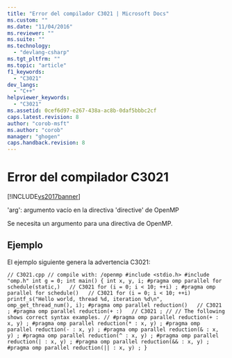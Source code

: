 ```yaml
---
title: "Error del compilador C3021 | Microsoft Docs"
ms.custom: ""
ms.date: "11/04/2016"
ms.reviewer: ""
ms.suite: ""
ms.technology: 
  - "devlang-csharp"
ms.tgt_pltfrm: ""
ms.topic: "article"
f1_keywords: 
  - "C3021"
dev_langs: 
  - "C++"
helpviewer_keywords: 
  - "C3021"
ms.assetid: 0cef6d97-e267-438a-ac8b-0daf5bbbc2cf
caps.latest.revision: 8
author: "corob-msft"
ms.author: "corob"
manager: "ghogen"
caps.handback.revision: 8
---
```

# Error del compilador C3021
[!INCLUDE[vs2017banner](../../assembler/inline/includes/vs2017banner.md)]

'arg': argumento vacío en la directiva 'directive' de OpenMP  
  
 Se necesita un argumento para una directiva de OpenMP.  
  
## Ejemplo  
 El ejemplo siguiente genera la advertencia C3021:  
  
```  
// C3021.cpp // compile with: /openmp #include <stdio.h> #include "omp.h" int g = 0; int main() { int x, y, i; #pragma omp parallel for schedule(static,)   // C3021 for (i = 0; i < 10; ++i) ; #pragma omp parallel for schedule()   // C3021 for (i = 0; i < 10; ++i) printf_s("Hello world, thread %d, iteration %d\n", omp_get_thread_num(), i); #pragma omp parallel reduction()   // C3021 ; #pragma omp parallel reduction(+ :)   // C3021 ; // // The following shows correct syntax examples. // #pragma omp parallel reduction(+ : x, y) ; #pragma omp parallel reduction(* : x, y) ; #pragma omp parallel reduction(- : x, y) ; #pragma omp parallel reduction(& : x, y) ; #pragma omp parallel reduction(^ : x, y) ; #pragma omp parallel reduction(| : x, y) ; #pragma omp parallel reduction(&& : x, y) ; #pragma omp parallel reduction(|| : x, y) ; }  
```
